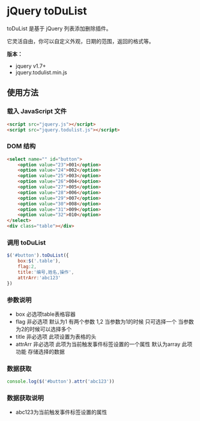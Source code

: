 # jQuery toDuList

toDuList 是基于 jQuery 列表添加删除插件。

它灵活自由，你可以自定义外观，日期的范围，返回的格式等。

**版本：**

* jquery v1.7+
* jquery.todulist.min.js


## 使用方法

### 载入 JavaScript 文件

```html
<script src="jquery.js"></script>
<script src="jquery.todulist.js"></script>
```

### DOM 结构

```html
<select name="" id="button">
	<option value="23">001</option>
	<option value="24">002</option>
	<option value="25">003</option>
	<option value="26">004</option>
	<option value="27">005</option>
	<option value="28">006</option>
	<option value="29">007</option>
	<option value="30">008</option>
	<option value="31">009</option>
	<option value="32">010</option>
</select>
<div class="table"></div>
```

### 调用 toDuList

```javascript
$('#button').toDuList({
	box:$('.table'),
	flag:2,
	title:'编号,姓名,操作',
	attrArr:'abc123'
})
```
### 参数说明

* box 必选项table表格容器
* flag 非必选项 默认为1 有两个参数 1,2 当参数为1的时候 只可选择一个 当参数为2的时候可以选择多个
* title 非必选项 此项设置为表格的头
* attrArr 非必选项 此项为当前触发事件标签设置的一个属性 默认为array 此项功能 存储选择的数据

### 数据获取
```javascript
console.log($('#button').attr('abc123'))
```
### 数据获取说明

* abc123为当前触发事件标签设置的属性
